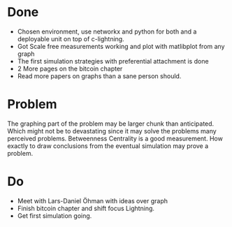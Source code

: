 # Done

* Chosen environment, use networkx and python for both and a deployable unit on top of c-lightning. 
* Got Scale free measurements working and plot with matlibplot from any graph
* The first simulation strategies with preferential attachment is done
* 2 More pages on the bitcoin chapter
* Read more papers on graphs than a sane person should.

# Problem

The graphing part of the problem may be larger chunk than anticipated. Which might not be to
devastating since it may solve the problems many perceived problems. Betweenness Centrality is a good 
measurement. How exactly to draw conclusions from the eventual simulation may prove a problem.


# Do

* Meet with Lars-Daniel Öhman with ideas over graph
* Finish bitcoin chapter and shift focus Lightning.
* Get first simulation going.